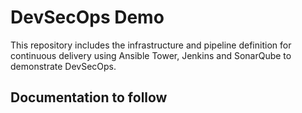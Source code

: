 # DevSecOps Demo

This repository includes the infrastructure and pipeline definition for continuous delivery using Ansible Tower, Jenkins and SonarQube to demonstrate DevSecOps.

## Documentation to follow
